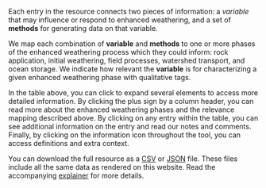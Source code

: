 Each entry in the resource connects two pieces of information: a _variable_ that may influence or respond to enhanced weathering, and a set of **methods** for generating data on that variable.

We map each combination of **variable** and **methods** to one or more phases of the enhanced weathering process which they could inform: rock application, initial weathering, field processes, watershed transport, and ocean storage. We indicate how relevant the **variable** is for characterizing a given enhanced weathering phase with qualitative tags.

In the table above, you can click to expand several elements to access more detailed information. By clicking the plus sign by a column header, you can read more about the enhanced weathering phases and the relevance mapping described above. By clicking on any entry within the table, you can see additional information on the entry and read our notes and comments. Finally, by clicking on the information icon throughout the tool, you can access definitions and extra context.

You can download the full resource as a [CSV](TK) or [JSON](TK) file. These files include all the same data as rendered on this website. Read the accompanying [explainer](TK) for more details.
